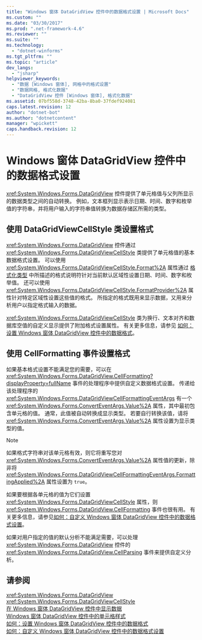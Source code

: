 ```yaml
---
title: "Windows 窗体 DataGridView 控件中的数据格式设置 | Microsoft Docs"
ms.custom: ""
ms.date: "03/30/2017"
ms.prod: ".net-framework-4.6"
ms.reviewer: ""
ms.suite: ""
ms.technology: 
  - "dotnet-winforms"
ms.tgt_pltfrm: ""
ms.topic: "article"
dev_langs: 
  - "jsharp"
helpviewer_keywords: 
  - "数据 [Windows 窗体], 网格中的格式设置"
  - "数据网格, 格式化数据"
  - "DataGridView 控件 [Windows 窗体], 格式化数据"
ms.assetid: 07bf558d-3748-42ba-8ba0-37fdef924081
caps.latest.revision: 12
author: "dotnet-bot"
ms.author: "dotnetcontent"
manager: "wpickett"
caps.handback.revision: 12
---
```

# Windows 窗体 DataGridView 控件中的数据格式设置
<xref:System.Windows.Forms.DataGridView> 控件提供了单元格值与父列所显示的数据类型之间的自动转换。  例如，文本框列显示表示日期、时间、数字和枚举值的字符串，并将用户输入的字符串值转换为数据存储区所需的类型。  
  
## 使用 DataGridViewCellStyle 类设置格式  
 <xref:System.Windows.Forms.DataGridView> 控件通过 <xref:System.Windows.Forms.DataGridViewCellStyle> 类提供了单元格值的基本数据格式设置。  可以使用 <xref:System.Windows.Forms.DataGridViewCellStyle.Format%2A> 属性通过 [格式化类型](../../../../docs/standard/base-types/formatting-types.md) 中所描述的格式说明符针对当前默认区域性设置日期、时间、数字和枚举值。  还可以使用 <xref:System.Windows.Forms.DataGridViewCellStyle.FormatProvider%2A> 属性针对特定区域性设置这些值的格式。  所指定的格式既用来显示数据，又用来分析用户以指定格式输入的数据。  
  
 <xref:System.Windows.Forms.DataGridViewCellStyle> 类为换行、文本对齐和数据库空值的自定义显示提供了附加格式设置属性。  有关更多信息，请参见 [如何：设置 Windows 窗体 DataGridView 控件中的数据格式](../../../../docs/framework/winforms/controls/how-to-format-data-in-the-windows-forms-datagridview-control.md)。  
  
## 使用 CellFormatting 事件设置格式  
 如果基本格式设置不能满足您的需要，可以在 <xref:System.Windows.Forms.DataGridView.CellFormatting?displayProperty=fullName> 事件的处理程序中提供自定义数据格式设置。  传递给该处理程序的 <xref:System.Windows.Forms.DataGridViewCellFormattingEventArgs> 有一个 <xref:System.Windows.Forms.ConvertEventArgs.Value%2A> 属性，其中最初包含单元格的值。  通常，此值被自动转换成显示类型。  若要自行转换该值，请将 <xref:System.Windows.Forms.ConvertEventArgs.Value%2A> 属性设置为显示类型的值。  
  
> [!NOTE]
>  如果格式字符串对该单元格有效，则它将重写您对 <xref:System.Windows.Forms.ConvertEventArgs.Value%2A> 属性值的更新，除非将 <xref:System.Windows.Forms.DataGridViewCellFormattingEventArgs.FormattingApplied%2A> 属性设置为 `true`。  
  
 如果要根据各单元格的值为它们设置 <xref:System.Windows.Forms.DataGridViewCellStyle> 属性，则 <xref:System.Windows.Forms.DataGridView.CellFormatting> 事件也很有用。  有关更多信息，请参见[如何：自定义 Windows 窗体 DataGridView 控件中的数据格式设置](../../../../docs/framework/winforms/controls/how-to-customize-data-formatting-in-the-windows-forms-datagridview-control.md)。  
  
 如果对用户指定的值的默认分析不能满足需要，可以处理 <xref:System.Windows.Forms.DataGridView> 控件的 <xref:System.Windows.Forms.DataGridView.CellParsing> 事件来提供自定义分析。  
  
## 请参阅  
 <xref:System.Windows.Forms.DataGridView>   
 <xref:System.Windows.Forms.DataGridViewCellStyle>   
 [在 Windows 窗体 DataGridView 控件中显示数据](../../../../docs/framework/winforms/controls/displaying-data-in-the-windows-forms-datagridview-control.md)   
 [Windows 窗体 DataGridView 控件中的单元格样式](../../../../docs/framework/winforms/controls/cell-styles-in-the-windows-forms-datagridview-control.md)   
 [如何：设置 Windows 窗体 DataGridView 控件中的数据格式](../../../../docs/framework/winforms/controls/how-to-format-data-in-the-windows-forms-datagridview-control.md)   
 [如何：自定义 Windows 窗体 DataGridView 控件中的数据格式设置](../../../../docs/framework/winforms/controls/how-to-customize-data-formatting-in-the-windows-forms-datagridview-control.md)